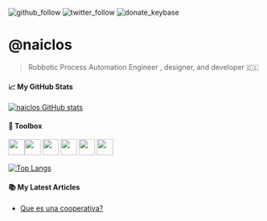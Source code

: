 ![github_follow](https://img.shields.io/github/followers/naiclos?style=social)
![twitter_follow](https://img.shields.io/twitter/follow/naiclos?style=social)
![donate_keybase](https://img.shields.io/keybase/xlm/nicolaso)

# @naiclos
> Robbotic Process Automation Engineer , designer, and developer 🇨🇱


#### &#x1f4c8; My GitHub Stats

[![naiclos GitHub stats](https://github-readme-stats.vercel.app/api?username=naiclos&theme=codeSTACKr)](https://github.com/anuraghazra/github-readme-stats)

#### 🧰 Toolbox
<img height=32, width=32, src="https://cdn.jsdelivr.net/gh/devicons/devicon/icons/python/python-original.svg" /><img height=32, width=32, src="https://cdn.jsdelivr.net/gh/devicons/devicon/icons/ionic/ionic-original.svg" />
<img height=32, width=32, src="https://cdn.jsdelivr.net/gh/devicons/devicon/icons/html5/html5-original.svg" />
<img height=32, width=32, src="https://cdn.jsdelivr.net/gh/devicons/devicon/icons/css3/css3-original.svg" />
<img height=32, width=32, src="https://cdn.jsdelivr.net/gh/devicons/devicon/icons/javascript/javascript-original.svg" />
<img height=32, width=32, src="https://cdn.jsdelivr.net/gh/devicons/devicon/icons/raspberrypi/raspberrypi-original.svg" />

[![Top Langs](https://github-readme-stats.vercel.app/api/top-langs/?username=naiclos&theme=codeSTACKr)](https://github.com/anuraghazra/github-readme-stats)


#### 📚 My Latest Articles
<!-- BLOG-POST-LIST:START -->
- [Que es una cooperativa?](https://medium.com/telluscoop/qu%C3%A9-es-una-cooperativa-un-analisis-en-chile-121ab4316bdc)
<!-- BLOG-POST-LIST:END -->
